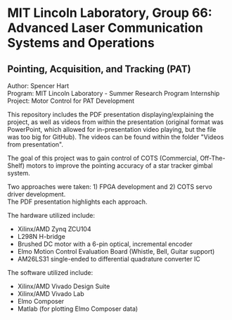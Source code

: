 # MIT Lincoln Laboratory, Group 66: Advanced Laser Communication Systems and Operations
## Pointing, Acquisition, and Tracking (PAT)

Author: Spencer Hart<br>
Program: MIT Lincoln Laboratory - Summer Research Program Internship<br>
Project: Motor Control for PAT Development

This repository includes the PDF presentation displaying/explaining the project, as well as videos from within the presentation (original format was PowerPoint, which allowed for in-presentation video playing, but the file was too big for GitHub). The videos can be found within the folder "Videos from presentation".

The goal of this project was to gain control of COTS (Commercial, Off-The-Shelf) motors to improve the pointing accuracy of a star tracker gimbal system.

Two approaches were taken: 1) FPGA development and 2) COTS servo driver development.<br>
The PDF presentation highlights each approach.

The hardware utilized include:

- Xilinx/AMD Zynq ZCU104
- L298N H-bridge
- Brushed DC motor with a 6-pin optical, incremental encoder
- Elmo Motion Control Evaluation Board (Whistle, Bell, Guitar support)
- AM26LS31 single-ended to differential quadrature converter IC

The software utilized include:

- Xilinx/AMD Vivado Design Suite
- Xilinx/AMD Vivado Lab
- Elmo Composer
- Matlab (for plotting Elmo Composer data)

